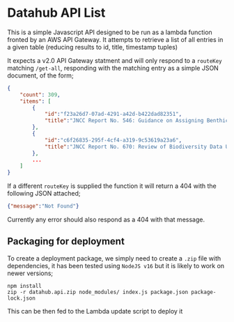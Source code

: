 # Datahub API List

This is a simple Javascript API designed to be run as a lambda function fronted by an AWS API 
Gateway. It attempts to retrieve a list of all entries in a given table (reducing results to id, title, timestamp tuples)

It expects a v2.0 API Gateway statment and will only respond to a `routeKey` matching `/get-all`,
responding with the matching entry as a simple JSON document, of the form;

```json
{
    "count": 309,
    "items": [
        {
            "id":"f23a26d7-07ad-4291-a42d-b422dad82351",
            "title":"JNCC Report No. 546: Guidance on Assigning Benthic Biotopes using EUNIS or the Marine Habitat Classification of Britain and Ireland (Revised 2019)","timestamp":"2020-05-04T09:02:06.239Z"
        },
        {
            "id":"c6f26835-295f-4cf4-a319-9c53619a23a6",
            "title":"JNCC Report No. 670: Review of Biodiversity Data Use in the Country Nature Conservation Bodies","timestamp":"2020-11-05T16:05:14.735Z"
        },
        ...
    ]
}
```

If a different `routeKey` is supplied
the function it will return a 404 with the following JSON attached;

```json
{"message":"Not Found"}
```

Currently any error should also respond as a 404 with that message.

## Packaging for deployment

To create a deployment package, we simply need to create a `.zip` file with dependencies, it has been
tested using `NodeJS v16` but it is likely to work on newer versions;

    npm install
    zip -r datahub.api.zip node_modules/ index.js package.json package-lock.json

This can be then fed to the Lambda update script to deploy it